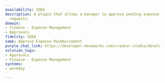 ```yaml
---
availability: IDEA
description: A plugin that allows a manager to approve pending expense reimbursement
  requests.
domain:
- Finance - Expense Management
- Approvals
fidelity: IDEA
name: Approve Expense Reimbursement
purple_chat_link: https://developer.moveworks.com/creator-studio/developer-tools/purple-chat/?conversation=%7B%22startTimestamp%22%3A%2211%3A43+AM%22%2C%22messages%22%3A%5B%7B%22parts%22%3A%5B%7B%22richText%22%3A%22Are+there+any+expense+reports+for+me+to+approve%3F%22%7D%5D%2C%22role%22%3A%22user%22%7D%2C%7B%22parts%22%3A%5B%7B%22reasoningSteps%22%3A%5B%7B%22richText%22%3A%22Searching+%3Cb%3EWorkday%3C%2Fb%3E+for+expense+reports+pending+approval+from+the+current+user.%22%2C%22status%22%3A%22success%22%7D%2C%7B%22richText%22%3A%22Found+2+pending+reports.%22%2C%22status%22%3A%22success%22%7D%5D%7D%2C%7B%22richText%22%3A%22%3Cp%3EYes%2C+I+found+two+expense+reports+that+need+your+approval.+Please+select+one+to+review.%3C%2Fp%3E%22%7D%2C%7B%22buttons%22%3A%5B%7B%22buttonText%22%3A%22ER-2024-342%3A+Sarah+Johnson+%28%24145.50%29%22%7D%2C%7B%22buttonText%22%3A%22ER-2024-345%3A+David+Chen+%28%2488.00%29%22%7D%5D%7D%5D%2C%22role%22%3A%22assistant%22%7D%2C%7B%22parts%22%3A%5B%7B%22richText%22%3A%22ER-2024-342%3A+Sarah+Johnson+%28%24145.50%29%22%7D%5D%2C%22role%22%3A%22user%22%7D%2C%7B%22parts%22%3A%5B%7B%22richText%22%3A%22%3Cp%3EHere+are+the+details+for+expense+report+%3Cb%3EER-2024-342%3C%2Fb%3E+from+Sarah+Johnson%3A%3C%2Fp%3E%3Cul%3E%3Cli%3E%3Cb%3EAmount%3A%3C%2Fb%3E+%24145.50%3C%2Fli%3E%3Cli%3E%3Cb%3EPurpose%3A%3C%2Fb%3E+Client+Dinner+at+QCon+Conference%3C%2Fli%3E%3Cli%3E%3Cb%3EDate%3A%3C%2Fb%3E+2024-10-28%3C%2Fli%3E%3C%2Ful%3E%22%7D%2C%7B%22citations%22%3A%5B%7B%22citationTitle%22%3A%22Expense+Report+ER-2024-342%22%2C%22connectorName%22%3A%22workday%22%7D%5D%7D%2C%7B%22buttons%22%3A%5B%7B%22buttonText%22%3A%22Approve%22%2C%22style%22%3A%22filled%22%7D%2C%7B%22buttonText%22%3A%22Reject%22%2C%22style%22%3A%22outlined%22%7D%5D%7D%5D%2C%22role%22%3A%22assistant%22%7D%2C%7B%22parts%22%3A%5B%7B%22richText%22%3A%22Approve%22%7D%5D%2C%22role%22%3A%22user%22%7D%2C%7B%22parts%22%3A%5B%7B%22richText%22%3A%22%3Cp%3EAre+you+sure+you+want+to+approve+expense+report+%3Cb%3EER-2024-342%3C%2Fb%3E+for+%3Cb%3E%24145.50%3C%2Fb%3E%3F%3C%2Fp%3E%22%7D%2C%7B%22buttons%22%3A%5B%7B%22buttonText%22%3A%22Confirm+Approval%22%2C%22style%22%3A%22filled%22%7D%2C%7B%22buttonText%22%3A%22Cancel%22%2C%22style%22%3A%22outlined%22%7D%5D%7D%5D%2C%22role%22%3A%22assistant%22%7D%2C%7B%22parts%22%3A%5B%7B%22richText%22%3A%22Confirm+Approval%22%7D%5D%2C%22role%22%3A%22user%22%7D%2C%7B%22parts%22%3A%5B%7B%22richText%22%3A%22%3Cp%3EI%27ve+approved+expense+report+%3Cstrong%3EER-2024-342%3C%2Fstrong%3E.%26nbsp%3B%3C%2Fp%3E%22%7D%5D%2C%22role%22%3A%22assistant%22%2C%22showFeedbackTray%22%3Atrue%7D%5D%7D
solution_tags:
- Approvals
- Finance - Expense Management
systems:
- workday

---
```

